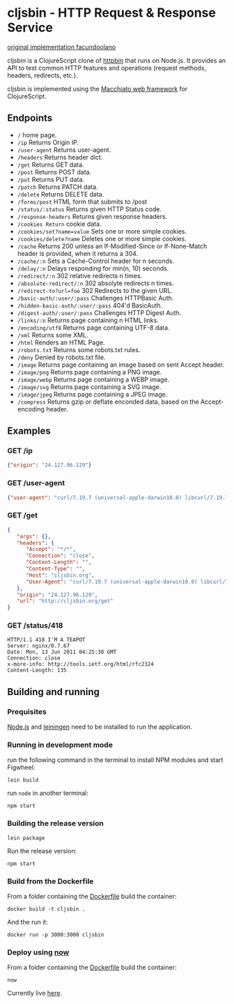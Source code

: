 # cljsbin - HTTP Request & Response Service

[original implementation facundoolano](https://github.com/facundoolano/cljsbin)

cljsbin is a ClojureScript clone of [httpbin](https://httpbin.org/) that
runs on Node.js. It provides an API to test common HTTP features and operations
(request methods, headers, redirects, etc.).

cljsbin is implemented using the [Macchiato web framework](https://github.com/macchiato-framework/)
for ClojureScript.

## Endpoints

* `/` home page.
* `/ip` Returns Origin IP.
* `/user-agent` Returns user-agent.
* `/headers` Returns header dict.
* `/get` Returns GET data.
* `/post` Returns POST data.
* `/put` Returns PUT data.
* `/patch` Returns PATCH data.
* `/delete` Returns DELETE data.
* `/forms/post` HTML form that submits to /post
* `/status/:status` Returns given HTTP Status code.
* `/response-headers` Returns given response headers.
* `/cookies Return` cookie data.
* `/cookies/set?name=value` Sets one or more simple cookies.
* `/cookies/delete?name` Deletes one or more simple cookies.
* `/cache` Returns 200 unless an If-Modified-Since or If-None-Match header is provided, when it returns a 304.
* `/cache/:n` Sets a Cache-Control header for n seconds.
* `/delay/:n` Delays responding for min(n, 10) seconds.
* `/redirect/:n` 302 relative redirects n times.
* `/absolute-redirect/:n` 302 absolyte redirects n times.
* `/redirect-to?url=foo` 302 Redirects to the given URL.
* `/basic-auth/:user/:pass` Challenges HTTPBasic Auth.
* `/hidden-basic-auth/:user/:pass` 404'd BasicAuth.
* `/digest-auth/:user/:pass` Challenges HTTP Digest Auth.
* `/links/:n` Returns page containing n HTML links.
* `/encoding/utf8` Returns page containing UTF-8 data.
* `/xml` Returns some XML.
* `/html` Renders an HTML Page.
* `/robots.txt` Returns some robots.txt rules.
* `/deny` Denied by robots.txt file.
* `/image` Returns page containing an image based on sent Accept header.
* `/image/png` Returns page containing a PNG image.
* `/image/webp` Returns page containing a WEBP image.
* `/image/svg` Returns page containing a SVG image.
* `/image/jpeg` Returns page containing a JPEG image.
* `/compress` Returns gzip or deflate enconded data, based on the Accept-encoding header.

## Examples

### GET /ip

``` json
{"origin": "24.127.96.129"}
```

### GET /user-agent

``` json
{"user-agent": "curl/7.19.7 (universal-apple-darwin10.0) libcurl/7.19.7 OpenSSL/0.9.8l zlib/1.2.3"}
```

### GET /get

``` json
{
   "args": {},
   "headers": {
      "Accept": "*/*",
      "Connection": "close",
      "Content-Length": "",
      "Content-Type": "",
      "Host": "cljsbin.org",
      "User-Agent": "curl/7.19.7 (universal-apple-darwin10.0) libcurl/7.19.7 OpenSSL/0.9.8l zlib/1.2.3"
   },
   "origin": "24.127.96.129",
   "url": "http://cljsbin.org/get"
}
```

### GET /status/418

``` http
HTTP/1.1 418 I'M A TEAPOT
Server: nginx/0.7.67
Date: Mon, 13 Jun 2011 04:25:38 GMT
Connection: close
x-more-info: http://tools.ietf.org/html/rfc2324
Content-Length: 135
```

## Building and running

### Prequisites

[Node.js](https://nodejs.org/) and [leiningen](http://leiningen.org/)
need to be installed to run the application.

### Running in development mode

run the following command in the terminal to install NPM modules and start Figwheel:

```
lein build
```

run `node` in another terminal:

```
npm start
```

### Building the release version

```
lein package
```

Run the release version:

```
npm start
```

### Build from the Dockerfile

From a folder containing the [Dockerfile](Dockerfile) build the container:

``` shell
docker build -t cljsbin .
```

And the run it:

``` shell
docker run -p 3000:3000 cljsbin
```

### Deploy using [now](https://zeit.co/now/)

From a folder containing the [Dockerfile](Dockerfile) build the container:

``` shell
now
```

Currently live [here](https://cljsbin-bkhgroqzwe.now.sh/).
